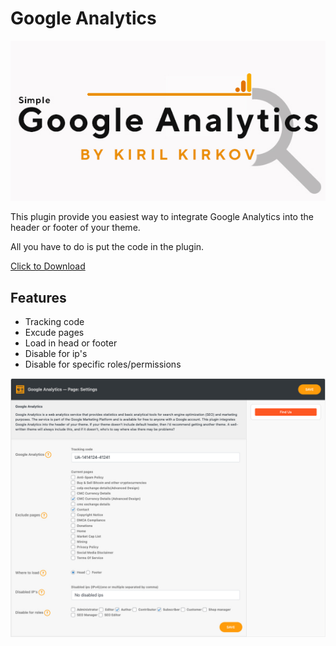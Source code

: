 # Google Analytics

![alt text](https://github.com/Wordpress-Plugins-World/kirilkirkov-google-analytics/blob/master/Includes/Assets/590x300.jpg?raw=true)

<p>This plugin provide you easiest way to integrate Google Analytics into the header or footer of your theme.</p>
<p>All you have to do is put the code in the plugin.</p>

<a href="https://github.com/Wordpress-Plugins-World/kirilkirkov-google-analytics/blob/master/Includes/Assets/kirilkirkov-google-analytics.zip?raw=true" download>Click to Download</a>

## Features

- Tracking code
- Excude pages
- Load in head or footer
- Disable for ip's
- Disable for specific roles/permissions

![alt text](https://github.com/Wordpress-Plugins-World/kirilkirkov-google-analytics/blob/master/Includes/Assets/admin-preview.jpg?raw=true)